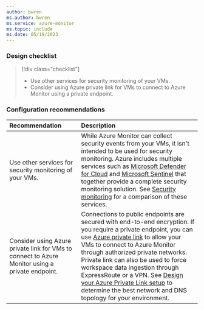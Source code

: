 ```yaml
---
author: bwren
ms.author: bwren
ms.service: azure-monitor
ms.topic: include
ms.date: 05/19/2023
---
```


### Design checklist

> [!div class="checklist"]
> - Use other services for security monitoring of your VMs.
> - Consider using Azure private link for VMs to connect to Azure Monitor using a private endpoint.

### Configuration recommendations

| Recommendation | Description |
|:---|:---|
| Use other services for security monitoring of your VMs. | While Azure Monitor can collect security events from your VMs, it isn't intended to be used for security monitoring. Azure includes multiple services such as [Microsoft Defender for Cloud](/azure/defender-for-cloud/) and [Microsoft Sentinel](/azure/sentinel/) that together provide a complete security monitoring solution. See [Security monitoring](../vm/monitor-virtual-machine.md#security-monitoring) for a comparison of these services. |
| Consider using Azure private link for VMs to connect to Azure Monitor using a private endpoint. | Connections to public endpoints are secured with end-to-end encryption. If you require a private endpoint, you can use [Azure private link](../logs/private-link-security.md) to allow your VMs to connect to Azure Monitor through authorized private networks. Private link can also be used to force workspace data ingestion through ExpressRoute or a VPN. See [Design your Azure Private Link setup](../logs/private-link-design.md) to determine the best network and DNS topology for your environment. |
